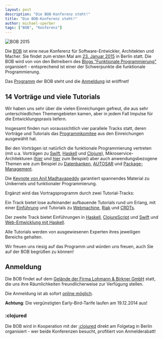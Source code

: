 ```yaml
---
layout: post
description: "Die BOB-Konferenz steht!"
title: "Die BOB-Konferenz steht!"
author: michael-sperber
tags: ["BOB", "Konferenz"]
---
```


![BOB 2015](http://bobkonf.de/images/bob_head_small.png)

Die [BOB](http://bobkonf.de/) ist eine neue Konferenz für
Software-Entwickler, Architekten und Macher.  Sie findet zum ersten
Mal am [23. Januar 2015](http://bobkonf.de/2015/) in Berlin statt.  Die BOB
wird von von den Betreibern des [Blogs "Funktionale
Programmierung"](http://funktionale-programmierung.de/) organisiert -
entsprechend ist einer der Schwerpunkte die funktionale
Programmierung.

Das [Programm](http://bobkonf.de/2015/programm.html) der BOB steht und
die [Anmeldung](http://bobkonf.de/2015/registration.html) ist
eröffnet!

<!-- more start -->

## 14 Vorträge und viele Tutorials

Wir haben uns sehr über die vielen Einreichungen gefreut, die aus sehr
unterschiedlichen Themengebieten kamen, aber in jedem Fall Impulse für
die Entwicklungspraxis liefern.

Insgesamt finden nun voraussichtlich vier parallele Tracks statt,
deren Vorträge und Tutorials das
[Programmkomitee](http://bobkonf.de/2015/programmkomitee.html) aus den
Einreichungen ausgewählt hat.

Bei den Vorträgen ist natürlich die funktionale Programmierung
vertreten (mit u.a. Vorträgen zu
[Swift](http://bobkonf.de/2015/swierstra-talk.html),
[Haskell](http://bobkonf.de/2015/magalhaes.html) und
[Clojure](http://bobkonf.de/2015/stepien.html)),
Mikroservice-Architekturen ([hier](http://bobkonf.de/2015/zuther.html)
und [hier](http://bobkonf.de/2015/kischkel.html) zum Beispiel) aber
auch anwendungsbezogene Themen wie zum Beispiel zu
[Datenbanken](http://bobkonf.de/2015/knauel.html),
[AUTOSAR](http://bobkonf.de/2015/nordlander.html) und
[Package-Management](http://bobkonf.de/2015/garbas.html).

Die [Keynote von Anil
Madhavapeddy](http://bobkonf.de/2015/keynote.html) garantiert
spannendes Material zu Unikernels und funktionaler Programmierung.

Ergänzt wird das Vortragsprogramm durch zwei Tutorial-Tracks:

Ein Track bietet lose aufeinander aufbauende Tutorials rund um Erlang,
mit einer [Einführung](http://bobkonf.de/2015/rehfeld.html) und
Tutorials zu [Webmachine](http://bobkonf.de/2015/meiklejohn.html),
[Riak](http://bobkonf.de/2015/meiklejohn-riak.html) und
[CRDTs](http://bobkonf.de/2015/bieniusa.html).

Der zweite Track bietet Einführungen in
[Haskell](http://bobkonf.de/2015/fischmann.html),
[ClojureScript](http://bobkonf.de/2015/gilliar.html) und
[Swift](http://bobkonf.de/2015/swierstra-tutorial.html) und
[Web-Entwicklung mit Haskell](http://bobkonf.de/2015/thiemann.html).

Alle Tutorials werden von ausgewiesenen Experten ihres jeweiligen
Bereichs gehalten.

Wir freuen uns riesig auf das Programm und würden uns freuen, auch Sie
auf der BOB begrüßen zu können!

## Anmeldung

Die BOB findet auf dem [Gelände der Firma Lohmann & Birkner
GmbH](http://bobkonf.de/2015/local.html) statt, die uns ihre
Räumlichkeiten freundlicherweise zur Verfügung stellen.

Die Anmeldung ist ab sofort [online
möglich](http://bobkonf.de/2015/registration.html).

**Achtung**: Die vergünstigten Early-Bird-Tarife laufen am 19.12.2014
aus!


### :clojured

Die BOB wird in Kooperation mit der [:clojured](http://clojured.de)
direkt am Folgetag in Berlin organisiert - wer beide Konferenzen
besucht, profitiert von Anmelderabatt!

<!-- more end -->
